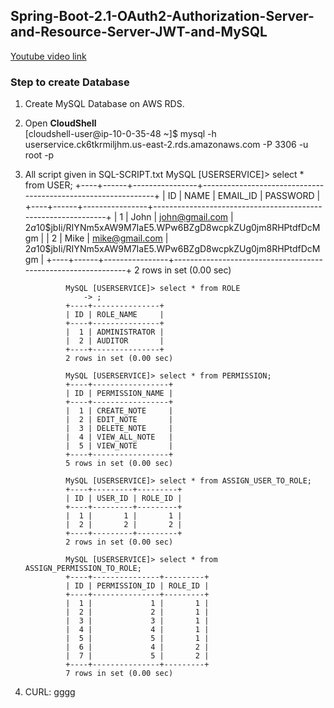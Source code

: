 ## Spring-Boot-2.1-OAuth2-Authorization-Server-and-Resource-Server-JWT-and-MySQL

[Youtube video link](https://youtu.be/l9chhjL7Kuk)

### Step to create Database
1. Create MySQL Database on AWS RDS.
2. Open **CloudShell**<br>
    [cloudshell-user@ip-10-0-35-48 ~]$ mysql -h userservice.ck6tkrmiljhm.us-east-2.rds.amazonaws.com -P 3306 -u root -p 
3. All script given in SQL-SCRIPT.txt
                MySQL [USERSERVICE]> select * from USER;
                +----+------+----------------+--------------------------------------------------------------+
                | ID | NAME | EMAIL_ID       | PASSWORD                                                     |
                +----+------+----------------+--------------------------------------------------------------+
                |  1 | John | john@gmail.com | $2a$10$jbIi/RIYNm5xAW9M7IaE5.WPw6BZgD8wcpkZUg0jm8RHPtdfDcMgm |
                |  2 | Mike | mike@gmail.com | $2a$10$jbIi/RIYNm5xAW9M7IaE5.WPw6BZgD8wcpkZUg0jm8RHPtdfDcMgm |
                +----+------+----------------+--------------------------------------------------------------+
                2 rows in set (0.00 sec)

                MySQL [USERSERVICE]> select * from ROLE
                    -> ;
                +----+---------------+
                | ID | ROLE_NAME     |
                +----+---------------+
                |  1 | ADMINISTRATOR |
                |  2 | AUDITOR       |
                +----+---------------+
                2 rows in set (0.00 sec)

                MySQL [USERSERVICE]> select * from PERMISSION;
                +----+-----------------+
                | ID | PERMISSION_NAME |
                +----+-----------------+
                |  1 | CREATE_NOTE     |
                |  2 | EDIT_NOTE       |
                |  3 | DELETE_NOTE     |
                |  4 | VIEW_ALL_NOTE   |
                |  5 | VIEW_NOTE       |
                +----+-----------------+
                5 rows in set (0.00 sec)

                MySQL [USERSERVICE]> select * from ASSIGN_USER_TO_ROLE;
                +----+---------+---------+
                | ID | USER_ID | ROLE_ID |
                +----+---------+---------+
                |  1 |       1 |       1 |
                |  2 |       2 |       2 |
                +----+---------+---------+
                2 rows in set (0.00 sec)

                MySQL [USERSERVICE]> select * from ASSIGN_PERMISSION_TO_ROLE;
                +----+---------------+---------+
                | ID | PERMISSION_ID | ROLE_ID |
                +----+---------------+---------+
                |  1 |             1 |       1 |
                |  2 |             2 |       1 |
                |  3 |             3 |       1 |
                |  4 |             4 |       1 |
                |  5 |             5 |       1 |
                |  6 |             4 |       2 |
                |  7 |             5 |       2 |
                +----+---------------+---------+
                7 rows in set (0.00 sec)
4. CURL:
                gggg

